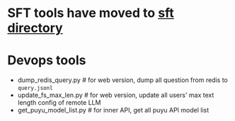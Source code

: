 # **SFT tools have moved to [sft directory](../../sft/)**

# Devops tools

- dump_redis_query.py   # for web version, dump all question from redis to `query.jsonl`
- update_fs_max_len.py  #  for web version, update all users' max text length config of remote LLM
- get_puyu_model_list.py  # for inner API, get all puyu API model list
